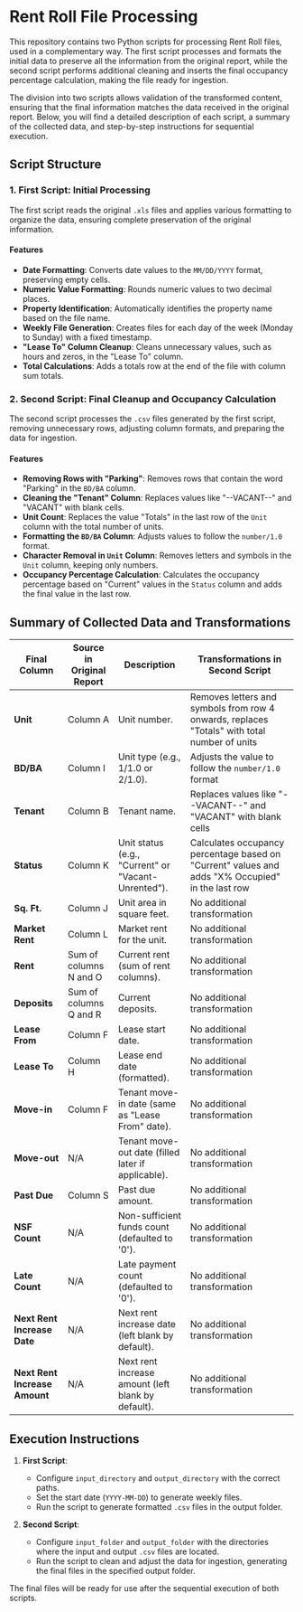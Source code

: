 
# Rent Roll File Processing

This repository contains two Python scripts for processing Rent Roll files, used in a complementary way. The first script processes and formats the initial data to preserve all the information from the original report, while the second script performs additional cleaning and inserts the final occupancy percentage calculation, making the file ready for ingestion.

The division into two scripts allows validation of the transformed content, ensuring that the final information matches the data received in the original report. Below, you will find a detailed description of each script, a summary of the collected data, and step-by-step instructions for sequential execution.

## Script Structure

### 1. First Script: Initial Processing

The first script reads the original `.xls` files and applies various formatting to organize the data, ensuring complete preservation of the original information.

#### Features
- **Date Formatting**: Converts date values to the `MM/DD/YYYY` format, preserving empty cells.
- **Numeric Value Formatting**: Rounds numeric values to two decimal places.
- **Property Identification**: Automatically identifies the property name based on the file name.
- **Weekly File Generation**: Creates files for each day of the week (Monday to Sunday) with a fixed timestamp.
- **"Lease To" Column Cleanup**: Cleans unnecessary values, such as hours and zeros, in the "Lease To" column.
- **Total Calculations**: Adds a totals row at the end of the file with column sum totals.

### 2. Second Script: Final Cleanup and Occupancy Calculation

The second script processes the `.csv` files generated by the first script, removing unnecessary rows, adjusting column formats, and preparing the data for ingestion.

#### Features
- **Removing Rows with "Parking"**: Removes rows that contain the word "Parking" in the `BD/BA` column.
- **Cleaning the "Tenant" Column**: Replaces values like "--VACANT--" and "VACANT" with blank cells.
- **Unit Count**: Replaces the value "Totals" in the last row of the `Unit` column with the total number of units.
- **Formatting the `BD/BA` Column**: Adjusts values to follow the `number/1.0` format.
- **Character Removal in `Unit` Column**: Removes letters and symbols in the `Unit` column, keeping only numbers.
- **Occupancy Percentage Calculation**: Calculates the occupancy percentage based on "Current" values in the `Status` column and adds the final value in the last row.

## Summary of Collected Data and Transformations

| Final Column                | Source in Original Report        | Description                                                                                       | Transformations in Second Script |
|-----------------------------|-----------------------------------|---------------------------------------------------------------------------------------------------|----------------------------------|
| **Unit**                    | Column A                         | Unit number.                                                                                      | Removes letters and symbols from row 4 onwards, replaces "Totals" with total number of units |
| **BD/BA**                   | Column I                         | Unit type (e.g., 1/1.0 or 2/1.0).                                                                 | Adjusts the value to follow the `number/1.0` format |
| **Tenant**                  | Column B                         | Tenant name.                                                                                      | Replaces values like "--VACANT--" and "VACANT" with blank cells |
| **Status**                  | Column K                         | Unit status (e.g., "Current" or "Vacant-Unrented").                                               | Calculates occupancy percentage based on "Current" values and adds "X% Occupied" in the last row |
| **Sq. Ft.**                 | Column J                         | Unit area in square feet.                                                                         | No additional transformation |
| **Market Rent**             | Column L                         | Market rent for the unit.                                                                         | No additional transformation |
| **Rent**                    | Sum of columns N and O           | Current rent (sum of rent columns).                                                               | No additional transformation |
| **Deposits**                | Sum of columns Q and R           | Current deposits.                                                                                 | No additional transformation |
| **Lease From**              | Column F                         | Lease start date.                                                                                 | No additional transformation |
| **Lease To**                | Column H                         | Lease end date (formatted).                                                                       | No additional transformation |
| **Move-in**                 | Column F                         | Tenant move-in date (same as "Lease From" date).                                                  | No additional transformation |
| **Move-out**                | N/A                              | Tenant move-out date (filled later if applicable).                                                | No additional transformation |
| **Past Due**                | Column S                         | Past due amount.                                                                                  | No additional transformation |
| **NSF Count**               | N/A                              | Non-sufficient funds count (defaulted to '0').                                                    | No additional transformation |
| **Late Count**              | N/A                              | Late payment count (defaulted to '0').                                                            | No additional transformation |
| **Next Rent Increase Date** | N/A                              | Next rent increase date (left blank by default).                                                  | No additional transformation |
| **Next Rent Increase Amount** | N/A                            | Next rent increase amount (left blank by default).                                                | No additional transformation |

## Execution Instructions

1. **First Script**: 
   - Configure `input_directory` and `output_directory` with the correct paths.
   - Set the start date (`YYYY-MM-DD`) to generate weekly files.
   - Run the script to generate formatted `.csv` files in the output folder.

2. **Second Script**: 
   - Configure `input_folder` and `output_folder` with the directories where the input and output `.csv` files are located.
   - Run the script to clean and adjust the data for ingestion, generating the final files in the specified output folder.

The final files will be ready for use after the sequential execution of both scripts.
